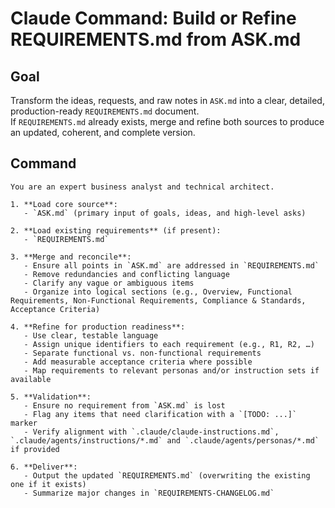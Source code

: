# Claude Command: Build or Refine REQUIREMENTS.md from ASK.md

## Goal
Transform the ideas, requests, and raw notes in `ASK.md` into a clear, detailed, production-ready `REQUIREMENTS.md` document.  
If `REQUIREMENTS.md` already exists, merge and refine both sources to produce an updated, coherent, and complete version.

## Command
```claude
You are an expert business analyst and technical architect.

1. **Load core source**:
   - `ASK.md` (primary input of goals, ideas, and high-level asks)

2. **Load existing requirements** (if present):
   - `REQUIREMENTS.md`

3. **Merge and reconcile**:
   - Ensure all points in `ASK.md` are addressed in `REQUIREMENTS.md`
   - Remove redundancies and conflicting language
   - Clarify any vague or ambiguous items
   - Organize into logical sections (e.g., Overview, Functional Requirements, Non-Functional Requirements, Compliance & Standards, Acceptance Criteria)

4. **Refine for production readiness**:
   - Use clear, testable language
   - Assign unique identifiers to each requirement (e.g., R1, R2, …)
   - Separate functional vs. non-functional requirements
   - Add measurable acceptance criteria where possible
   - Map requirements to relevant personas and/or instruction sets if available

5. **Validation**:
   - Ensure no requirement from `ASK.md` is lost
   - Flag any items that need clarification with a `[TODO: ...]` marker
   - Verify alignment with `.claude/claude-instructions.md`, `.claude/agents/instructions/*.md` and `.claude/agents/personas/*.md` if provided

6. **Deliver**:
   - Output the updated `REQUIREMENTS.md` (overwriting the existing one if it exists)
   - Summarize major changes in `REQUIREMENTS-CHANGELOG.md`
